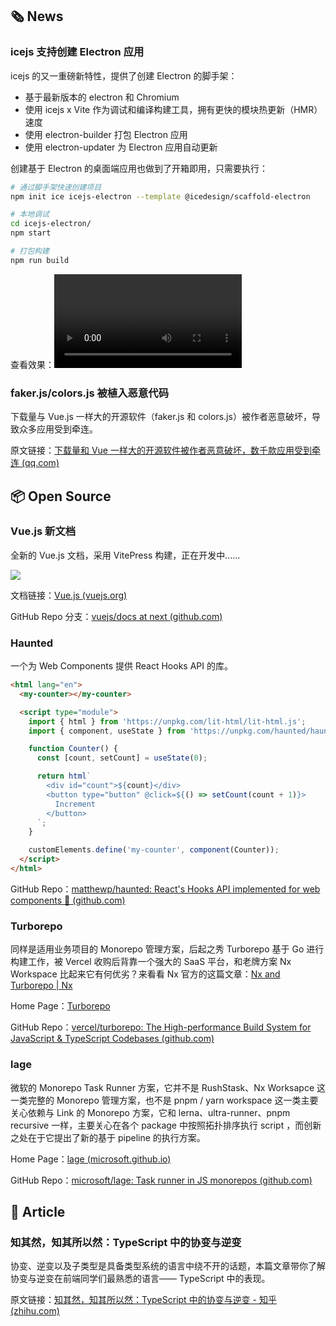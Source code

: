 ## 🗞 News

### **icejs 支持创建 Electron 应用**

icejs 的又一重磅新特性，提供了创建 Electron 的脚手架：

- 基于最新版本的 electron 和 Chromium
- 使用 icejs x Vite 作为调试和编译构建工具，拥有更快的模块热更新（HMR）速度
- 使用 electron-builder 打包 Electron 应用
- 使用 electron-updater 为 Electron 应用自动更新

创建基于 Electron 的桌面端应用也做到了开箱即用，只需要执行：

```bash
# 通过脚手架快速创建项目
npm init ice icejs-electron --template @icedesign/scaffold-electron

# 本地调试
cd icejs-electron/
npm start

# 打包构建
npm run build
```

查看效果：<video src="https://cdn.jack-wjq.cn/PicGo/202201102308612.mp4"></video>

### **faker.js/colors.js 被植入恶意代码**

下载量与 Vue.js 一样大的开源软件（faker.js 和 colors.js）被作者恶意破坏，导致众多应用受到牵连。

原文链接：[下载量和 Vue 一样大的开源软件被作者恶意破坏，数千款应用受到牵连 (qq.com)](https://mp.weixin.qq.com/s/XLQbamv7p2cILKAa9C4A2Q)

## 📦 Open Source

### **Vue.js 新文档**

全新的 Vue.js 文档，采用 VitePress 构建，正在开发中……

![](https://cdn.jack-wjq.cn/PicGo/202201102315989.png)

文档链接：[Vue.js (vuejs.org)](https://staging.vuejs.org/)

GitHub Repo 分支：[vuejs/docs at next (github.com)](https://github.com/vuejs/docs/tree/next)

### **Haunted**

一个为 Web Components 提供 React Hooks API 的库。

```html
<html lang="en">
  <my-counter></my-counter>

  <script type="module">
    import { html } from 'https://unpkg.com/lit-html/lit-html.js';
    import { component, useState } from 'https://unpkg.com/haunted/haunted.js';

    function Counter() {
      const [count, setCount] = useState(0);

      return html`
        <div id="count">${count}</div>
        <button type="button" @click=${() => setCount(count + 1)}>
          Increment
        </button>
      `;
    }

    customElements.define('my-counter', component(Counter));
  </script>
</html>
```

GitHub Repo：[matthewp/haunted: React's Hooks API implemented for web components 👻 (github.com)](https://github.com/matthewp/haunted)

### **Turborepo**

同样是适用业务项目的 Monorepo 管理方案，后起之秀 Turborepo 基于 Go 进行构建工作，被 Vercel 收购后背靠一个强大的 SaaS 平台，和老牌方案 Nx Workspace 比起来它有何优劣？来看看 Nx 官方的这篇文章：[Nx and Turborepo | Nx](https://nx.dev/guides/turbo-and-nx#nx-and-turborepo)

Home Page：[Turborepo](https://turborepo.org/)

GitHub Repo：[vercel/turborepo: The High-performance Build System for JavaScript & TypeScript Codebases (github.com)](https://github.com/vercel/turborepo)

### **lage**

微软的 Monorepo Task Runner 方案，它并不是 RushStask、Nx Worksapce 这一类完整的 Monorepo 管理方案，也不是 pnpm / yarn workspace 这一类主要关心依赖与 Link 的 Monorepo 方案，它和 lerna、ultra-runner、pnpm recursive 一样，主要关心在各个 package 中按照拓扑排序执行 script ，而创新之处在于它提出了新的基于 pipeline 的执行方案。

Home Page：[lage (microsoft.github.io)](https://microsoft.github.io/lage/)

GitHub Repo：[microsoft/lage: Task runner in JS monorepos (github.com)](https://github.com/microsoft/lage)

## 📑 Article

### **知其然，知其所以然：TypeScript 中的协变与逆变**

协变、逆变以及子类型是具备类型系统的语言中绕不开的话题，本篇文章带你了解协变与逆变在前端同学们最熟悉的语言—— TypeScript 中的表现。

原文链接：[知其然，知其所以然：TypeScript 中的协变与逆变 - 知乎 (zhihu.com)](https://zhuanlan.zhihu.com/p/454202284)
